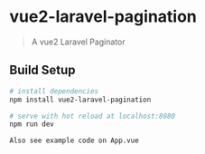 # vue2-laravel-pagination

> A vue2 Laravel Paginator

## Build Setup

``` bash
# install dependencies
npm install vue2-laravel-pagination

# serve with hot reload at localhost:8080
npm run dev
```

```
Also see example code on App.vue
```

